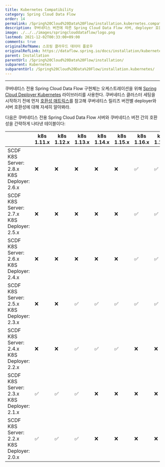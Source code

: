 ```yaml
---
title: Kubernetes Compatibility
category: Spring Cloud Data Flow
order: 14
permalink: /Spring%20Cloud%20Data%20Flow/installation.kubernetes.compatibility/
description: 쿠버네티스 버전에 따른 Spring Cloud Data Flow 서버, deployer 호환성
image: ./../../images/springclouddataflow/logo.png
lastmod: 2021-12-02T00:33:00+09:00
comments: true
originalRefName: 스프링 클라우드 데이터 플로우
originalRefLink: https://dataflow.spring.io/docs/installation/kubernetes/compatibility/
parent: Installation
parentUrl: /Spring%20Cloud%20Data%20Flow/installation/
subparent: Kubernetes
subparentUrl: /Spring%20Cloud%20Data%20Flow/installation.kubernetes/
---
```


---

쿠버네티스 전용 Spring Cloud Data Flow 구현체는 오케스트레이션을 위해 [Spring Cloud Deployer Kubernetes](https://github.com/spring-cloud/spring-cloud-deployer-kubernetes) 라이브러리를 사용한다. 쿠버네티스 클러스터 세팅을 시작하기 전에 먼저 [호환성 매트릭스](https://github.com/spring-cloud/spring-cloud-deployer-kubernetes#kubernetes-compatibility)를 참고해 쿠버네티스 릴리즈 버전별 deployer와 서버 호환성에 대해 자세히 알아봐라.

다음은 쿠버네티스 전용 Spring Cloud Data Flow 서버와 쿠버네티스 버전 간의 호환성을 간략하게 나타낸 테이블이다:

|                                              | k8s 1.11.x | k8s 1.12.x | k8s 1.13.x | k8s 1.14.x | k8s 1.15.x | k8s 1.16.x | k8s 1.17.x | k8s 1.18.x | k8s 1.19.x |
| -------------------------------------------- | ----------------- | ----------------- | ----------------- | ----------------- | ----------------- | ----------------- | ----------------- | ----------------- | ----------------- |
| SCDF K8S Server: 2.8.x<br/>K8S Deployer: 2.6.x | ❌                 | ❌                 | ❌                 | ❌                 | ❌                 | ✅                 | ✅                 | ✅                 | ✅                 |
| SCDF K8S Server: 2.7.x<br/>K8S Deployer: 2.5.x | ❌                 | ❌                 | ❌                 | ❌                 | ❌                 | ✅                 | ✅                 | ✅                 | ✅                 |
| SCDF K8S Server: 2.6.x<br/>K8S Deployer: 2.4.x | ❌                 | ❌                 | ❌                 | ❌                 | ❌                 | ✅                 | ✅                 | ✅                 | ✅                 |
| SCDF K8S Server: 2.5.x<br/>K8S Deployer: 2.3.x | ❌                 | ❌                 | ✅                 | ✅                 | ✅                 | ✅                 | ✅                 | ✅                 | ✅                 |
| SCDF K8S Server: 2.4.x<br/>K8S Deployer: 2.2.x | ❌                 | ❌                 | ✅                 | ✅                 | ✅                 | ❌                 | ❌                 | ❌                 | ❌                 |
| SCDF K8S Server: 2.3.x<br/>K8S Deployer: 2.1.x | ✅                 | ✅                 | ✅                 | ❌                 | ❌                 | ❌                 | ❌                 | ❌                 | ❌                 |
| SCDF K8S Server: 2.2.x<br/>K8S Deployer: 2.0.x | ✅                 | ✅                 | ✅                 | ❌                 | ❌                 | ❌                 | ❌                 | ❌                 | ❌                 |